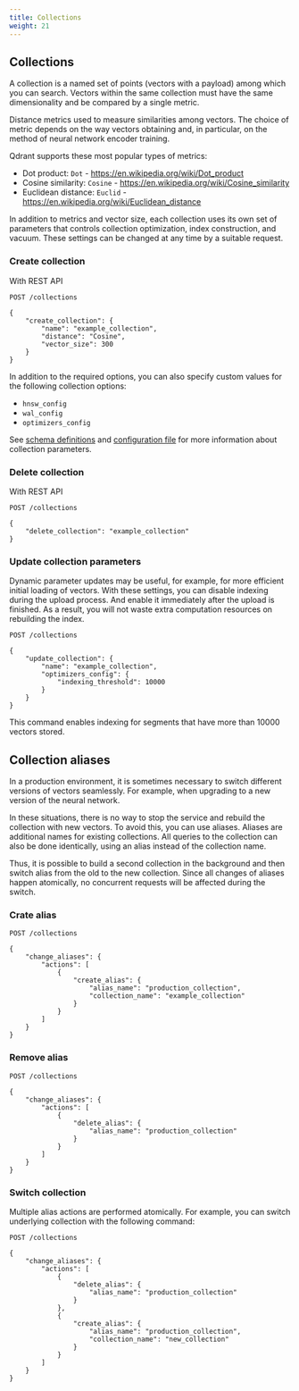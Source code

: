 ```yaml
---
title: Collections
weight: 21
---
```


## Collections

A collection is a named set of points (vectors with a payload) among which you can search.
Vectors within the same collection must have the same dimensionality and be compared by a single metric.

Distance metrics used to measure similarities among vectors.
The choice of metric depends on the way vectors obtaining and, in particular, on the method of neural network encoder training.

Qdrant supports these most popular types of metrics:

* Dot product: `Dot` - https://en.wikipedia.org/wiki/Dot_product
* Cosine similarity: `Cosine`  - https://en.wikipedia.org/wiki/Cosine_similarity
* Euclidean distance: `Euclid` - https://en.wikipedia.org/wiki/Euclidean_distance

In addition to metrics and vector size, each collection uses its own set of parameters that controls collection optimization, index construction, and vacuum.
These settings can be changed at any time by a suitable request.

### Create collection

With REST API

```
POST /collections

{
    "create_collection": {
        "name": "example_collection",
        "distance": "Cosine",
        "vector_size": 300
    }
}
```

In addition to the required options, you can also specify custom values for the following collection options:

- `hnsw_config`
- `wal_config`
- `optimizers_config`

See [schema definitions](https://qdrant.github.io/qdrant/redoc/index.html#operation/update_collections) and [configuration file](https://github.com/qdrant/qdrant/blob/master/config/config.yaml) for more information about collection parameters. 


<!-- 
#### Python

```python
```
 -->

### Delete collection

With REST API

```
POST /collections

{
    "delete_collection": "example_collection"
}
```

<!-- 
#### Python

```python
```
 -->


### Update collection parameters

Dynamic parameter updates may be useful, for example, for more efficient initial loading of vectors.
With these settings, you can disable indexing during the upload process.  And enable it immediately after the upload is finished.
As a result, you will not waste extra computation resources on rebuilding the index.

```
POST /collections

{
    "update_collection": {
        "name": "example_collection",
        "optimizers_config": {
            "indexing_threshold": 10000
        }
    } 
}
```

This command enables indexing for segments that have more than 10000 vectors stored.


<!-- 
#### Python

```python
```
 -->


## Collection aliases

In a production environment, it is sometimes necessary to switch different versions of vectors seamlessly.
For example, when upgrading to a new version of the neural network.

In these situations, there is no way to stop the service and rebuild the collection with new vectors.
To avoid this, you can use aliases. 
Aliases are additional names for existing collections.
All queries to the collection can also be done identically, using an alias instead of the collection name.

Thus, it is possible to build a second collection in the background and then switch alias from the old to the new collection.
Since all changes of aliases happen atomically, no concurrent requests will be affected during the switch.

### Crate alias

```
POST /collections

{
    "change_aliases": {
        "actions": [
            {
                "create_alias": {
                    "alias_name": "production_collection",
                    "collection_name": "example_collection"
                }
            }
        ]
    }
}
```

<!-- 
#### Python

```python
```
 -->


### Remove alias

```
POST /collections

{
    "change_aliases": {
        "actions": [
            {
                "delete_alias": {
                    "alias_name": "production_collection"
                }
            }
        ]
    }
}
```

<!-- 
#### Python

```python
```
 -->

 ### Switch collection

Multiple alias actions are performed atomically.
For example, you can switch underlying collection with the following command:


```
POST /collections

{
    "change_aliases": {
        "actions": [
            {
                "delete_alias": {
                    "alias_name": "production_collection"
                }
            },
            {
                "create_alias": {
                    "alias_name": "production_collection",
                    "collection_name": "new_collection"
                }
            }
        ]
    }
}
```